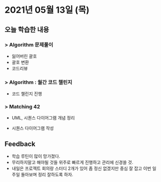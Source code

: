 # 2021년 05월 13일 (목) 

## 오늘 학습한 내용

### > Algorithm 문제풀이

- 잃어버린 괄호
- 괄호 변환
- 코드리뷰

### > Algorithm : 월간 코드 챌린지 

- 코드 챌린지 진행

### > Matching 42

- UML, 시퀀스 다이어그램 개념 정리

- 시퀀스 다이어그램 작성

## Feedback

- 학습 루틴이 많이 망가졌다.
- 무리하지말고 해야될 것들 위주로 빠르게 진행하고 관리에 신경쓸 것.
- 내일은 프로젝트 회의랑 스터디 2개가 있어 좀 정신 없겠지만 중심 잘 잡고 이번 일주일 돌아보며 정리 잘하도록 하자.

